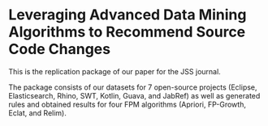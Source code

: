 # Leveraging Advanced Data Mining Algorithms to Recommend Source Code Changes

This is the replication package of our paper for the JSS journal. 

The package consists of our datasets for 7 open-source projects (Eclipse, Elasticsearch, Rhino, SWT, Kotlin, Guava, and JabRef) as well as generated rules and obtained results for four FPM algorithms (Apriori, FP-Growth, Eclat, and Relim).